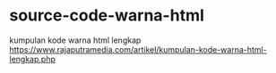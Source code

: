 # source-code-warna-html
kumpulan kode warna html lengkap https://www.rajaputramedia.com/artikel/kumpulan-kode-warna-html-lengkap.php
